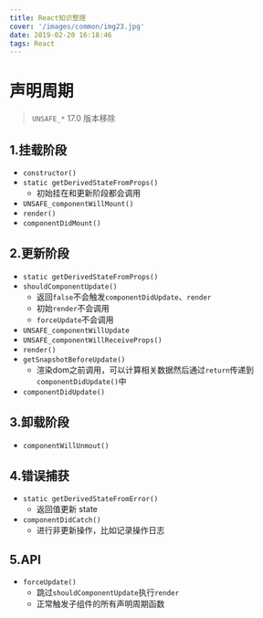 ```yaml
---
title: React知识整理
cover: '/images/common/img23.jpg'
date: 2019-02-20 16:18:46
tags: React
---
```


# 声明周期

> `UNSAFE_*` 17.0 版本移除

## 1.挂载阶段

- `constructor()`
- `static getDerivedStateFromProps()`
  - 初始挂在和更新阶段都会调用
- `UNSAFE_componentWillMount()` 
- `render()`
- `componentDidMount()`

## 2.更新阶段

- `static getDerivedStateFromProps()`
- `shouldComponentUpdate()`
  - 返回`false`不会触发`componentDidUpdate`、`render`
  - 初始`render`不会调用
  - `forceUpdate`不会调用
- `UNSAFE_componentWillUpdate`
- `UNSAFE_componentWillReceiveProps()`
- `render()`
- `getSnapshotBeforeUpdate()`
  - 渲染dom之前调用，可以计算相关数据然后通过`return`传递到`componentDidUpdate()`中
- `componentDidUpdate()`

## 3.卸载阶段

- `componentWillUnmout()`

## 4.错误捕获

- `static getDerivedStateFromError()`
  - 返回值更新 state
- `componentDidCatch()`
  - 进行非更新操作，比如记录操作日志

## 5.API

- `forceUpdate()`
  - 跳过`shouldComponentUpdate`执行`render`
  - 正常触发子组件的所有声明周期函数